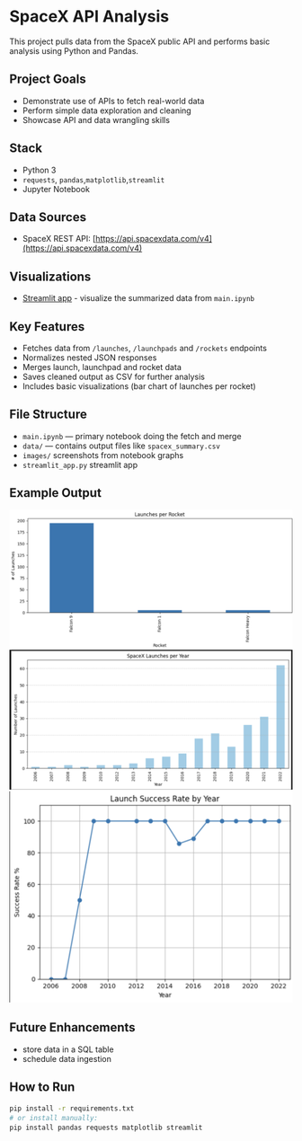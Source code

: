 # SpaceX API Analysis

This project pulls data from the SpaceX public API and performs basic analysis using Python and Pandas.

## Project Goals
- Demonstrate use of APIs to fetch real-world data
- Perform simple data exploration and cleaning
- Showcase API and data wrangling skills

## Stack
- Python 3
- `requests`, `pandas`,`matplotlib`,`streamlit`
- Jupyter Notebook

## Data Sources
- SpaceX REST API: [https://api.spacexdata.com/v4](https://api.spacexdata.com/v4)

## Visualizations
- [Streamlit app](https://spacex-api-analysis-wjbb7se9llvvteffd9x8pd.streamlit.app/) - visualize the summarized data from `main.ipynb`

## Key Features
- Fetches data from `/launches`, `/launchpads` and `/rockets` endpoints
- Normalizes nested JSON responses
- Merges launch, launchpad and rocket data
- Saves cleaned output as CSV for further analysis
- Includes basic visualizations (bar chart of launches per rocket)

## File Structure
- `main.ipynb` — primary notebook doing the fetch and merge
- `data/` — contains output files like `spacex_summary.csv`
- `images/` screenshots from notebook graphs
- `streamlit_app.py` streamlit app

## Example Output
![Launches per Rocket](images/image-2.png)
![Launches per year](images/image.png)
![Launch Success Rate by Year](images/image-1.png)

## Future Enhancements
- store data in a SQL table
- schedule data ingestion
## How to Run
```bash
pip install -r requirements.txt
# or install manually:
pip install pandas requests matplotlib streamlit